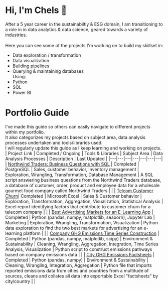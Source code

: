 # Hi, I'm Chels 👋
After a 5 year career in the sustainabiltiy & ESG domain, I am transitioning to a role in in data analytics & data science, geared towards a variety of industries. <br>
<br>
Here you can see some of the projects I'm working on to build my skillset in:
- Data exploration / transformation
- Data visualization
- Building pipelines
- Querying & maintaining databases <br>
Using:
- Python
- SQL
- Power BI

# Portfolio Guide
I've made this guide so others can easily navigate to different projects within my portfolio. <br>
It also categorizes my projects based on subject area, data analysis processes undertaken and tools/libraries used. <br>
I will regularly update this guide as I keep learning and working on projects.
<br>
| Project Link | Completed / Ongoing | Tools & Libraries | Subject Area | Data Analysis Processes | Description | Last Updated |
|---|---|---|---|---|---|---|
| [Northwind Traders: Business Questions with SQL](https://github.com/cbjonesea/NorthwindTraders_SQL) | Completed | PostgreSQL | Sales, customer behavior, inventory management | Exploration, Wrangling, Transformation, Database Management | A SQL script answering business questions from the Northwind Traders database, a database of customer, order, product and employee data for a wholesale gourmet food company called Northwind Traders | |
| [Telcom Customer Churn]( https://github.com/cbjonesea/excel-kaggle-customerchurn)| Completed | Microsoft Excel | Sales & Customer behavior | Exploration, Transformation, Aggregation, Visualization, Statistical Analysis | Excel report identifying factors that contribute to customer churn for a telecom company  | |
| [Best Advertising Markets for an E-Learning App](https://github.com/cbjonesea/python-advertising-marketselection) | Completed | Python (pandas, numpy, matplotlib, seaborn), Jupyter Lab |  Marketing | Exploration, Wrangling, Transformation, Visualization | Python data exploration to find the two best markets for advertising for an e-learning platform | |
| [Company GHG Emissions Time Series Construction](https://github.com/cbjonesea/emissions-pathways) | Completed | Python (pandas, numpy, matplotlib, scipy) | Environment & Sustainability | Cleaning, Wrangling, Aggregation, Integration, Time Series Analysis, Visualization | Python script to construct emissions pathways based on company emissions data  | |
| [City GHG Emissions Factsheets](https://github.com/cbjonesea/cityemissions-clean-transform-combine/tree/main) | Completed | Python (pandas, numpy) | Environment & Sustainability | Cleaning, Wrangling, Integration, Aggregation | Python file that imports reported emissions data from cities and countries from a multitude of sources, cleans and collates all data into exportable Excel "factsheets" by city/country | |

